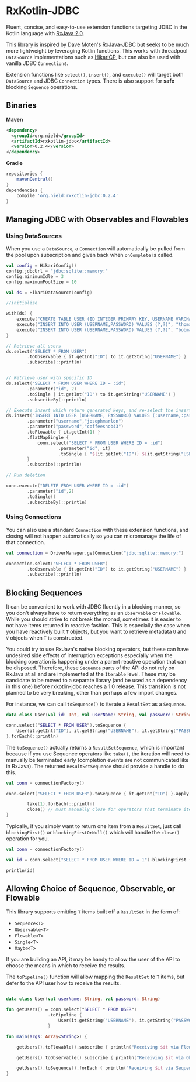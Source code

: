 # RxKotlin-JDBC

Fluent, concise, and easy-to-use extension functions targeting JDBC in the Kotlin language with [RxJava 2.0](https://github.com/ReactiveX/RxJava).

This library is inspired by Dave Moten's [RxJava-JDBC](https://github.com/davidmoten/rxjava-jdbc) but seeks to be much more lightweight by leveraging Kotlin functions. This works with threadpool `DataSource` implementations such as [HikariCP](https://github.com/brettwooldridge/HikariCP), but can also be used with vanilla JDBC `Connection`s.

Extension functions like `select()`, `insert()`, and `execute()` will target both `DataSource` and JDBC `Connection` types. There is also support for **safe** blocking `Sequence` operations.

## Binaries

**Maven**

```xml
<dependency>
  <groupId>org.nield</groupId>
  <artifactId>rxkotlin-jdbc</artifactId>
  <version>0.2.4</version>
</dependency>
```

**Gradle**

```groovy
repositories {
    mavenCentral()
}
dependencies {
    compile 'org.nield:rxkotlin-jdbc:0.2.4'
}
```


## Managing JDBC with Observables and Flowables

### Using DataSources

When you use a `DataSource`, a `Connection` will automatically be pulled from the pool upon subscription and given back when `onComplete` is called.


```kotlin
val config = HikariConfig()
config.jdbcUrl = "jdbc:sqlite::memory:"
config.minimumIdle = 3
config.maximumPoolSize = 10

val ds = HikariDataSource(config)

//initialize

with(ds) {
    execute("CREATE TABLE USER (ID INTEGER PRIMARY KEY, USERNAME VARCHAR(30) NOT NULL, PASSWORD VARCHAR(30) NOT NULL)")
    execute("INSERT INTO USER (USERNAME,PASSWORD) VALUES (?,?)", "thomasnield", "password123")
    execute("INSERT INTO USER (USERNAME,PASSWORD) VALUES (?,?)", "bobmarshal","batman43")
}

// Retrieve all users
ds.select("SELECT * FROM USER")
        .toObservable { it.getInt("ID") to it.getString("USERNAME") }
        .subscribe(::println)


// Retrieve user with specific ID
ds.select("SELECT * FROM USER WHERE ID = :id")
        .parameter("id", 2)
        .toSingle { it.getInt("ID") to it.getString("USERNAME") }
        .subscribeBy(::println)

// Execute insert which return generated keys, and re-select the inserted record with that key
ds.insert("INSERT INTO USER (USERNAME, PASSWORD) VALUES (:username,:password)")
        .parameter("username","josephmarlon")
        .parameter("password","coffeesnob43")
        .toFlowable { it.getInt(1) }
        .flatMapSingle {
            conn.select("SELECT * FROM USER WHERE ID = :id")
                    .parameter("id", it)
                    .toSingle { "${it.getInt("ID")} ${it.getString("USERNAME")} ${it.getString("PASSWORD")}" }
        }
        .subscribe(::println)

// Run deletion

conn.execute("DELETE FROM USER WHERE ID = :id")
        .parameter("id",2)
        .toSingle()
        .subscribeBy(::println)
```

### Using Connections

You can also use a standard `Connection` with these extension functions, and closing will not happen automatically so you can micromanage the life of that connection.

```kotlin
val connection = DriverManager.getConnection("jdbc:sqlite::memory:")

connection.select("SELECT * FROM USER")
        .toObservable { it.getInt("ID") to it.getString("USERNAME") }
        .subscribe(::println)

```

## Blocking Sequences

It can be convenient to work with JDBC fluently in a blocking manner, so you don't always have to return everything as an `Observable` or `Flowable`. While you should strive to not break the monad, sometimes it is easier to not have items returned in reactive fashion. This is especially the case when you have reactively built `T` objects, but you want to retrieve metadata `U` and `V` objects when `T` is constructed.

You could try to use RxJava's native blocking operators, but these can have undesired side effects of interruption exceptions especially when the blocking operation is happening under a parent reactive operation that can be disposed. Therefore, these `Sequence` parts of the API do not rely on RxJava at all and are implemented at the `Iterable` level. These may be candidate to be moved to a separate library (and be used as a dependency in this one) before rxkotlin-jdbc reaches a 1.0 release. This transition is not planned to be very breaking, other than perhaps a few import changes. 

For instance, we can call `toSequence()` to iterate a `ResultSet` as a `Sequence`.

```kotlin
data class User(val id: Int, val userName: String, val password: String)

conn.select("SELECT * FROM USER").toSequence {
    User(it.getInt("ID"), it.getString("USERNAME"), it.getString("PASSWORD"))
}.forEach(::println)
```

The `toSequence()` actually returns a `ResultSetSequence`, which is important because if you use Sequence operators like `take()`, the iteration will need to manually be terminated early (completion events are not communicated like in RxJava). The returned `ResultSetSequence` should provide a handle to do this. 

```kotlin 
val conn = connectionFactory()

conn.select("SELECT * FROM USER").toSequence { it.getInt("ID") }.apply {

        take(1).forEach(::println)
        close() // must manually close for operators that terminate iteration early
}
```

Typically, if you simply want to return one item from a `ResultSet`, just call `blockingFirst()` or `blockingFirstOrNull()` which will handle the `close()` operation for you. 

```kotlin
val conn = connectionFactory()

val id = conn.select("SELECT * FROM USER WHERE ID = 1").blockingFirst { it.getInt("ID") }

println(id)
```

## Allowing Choice of Sequence, Observable, or Flowable

This library supports emitting `T` items built off a `ResultSet` in the form of:

* `Sequence<T>`
* `Observable<T>`
* `Flowable<T>`
* `Single<T>`
* `Maybe<T>`

If you are building an API, it may be handy to allow the user of the API to choose the means in which to receive the results.

The `toPipeline()` function will allow mapping the `ResultSet` to `T` items, but defer to the API user how to receive the results.


```kotlin

data class User(val userName: String, val password: String)

fun getUsers() = conn.select("SELECT * FROM USER")
                .toPipeline {
                    User(it.getString("USERNAME"), it.getString("PASSWORD"))
                }

fun main(args: Array<String>) {

    getUsers().toFlowable().subscribe { println("Receiving $it via Flowable") }

    getUsers().toObservable().subscribe { println("Receiving $it via Observable") }

    getUsers().toSequence().forEach { println("Receiving $it via Sequence") }
}

```